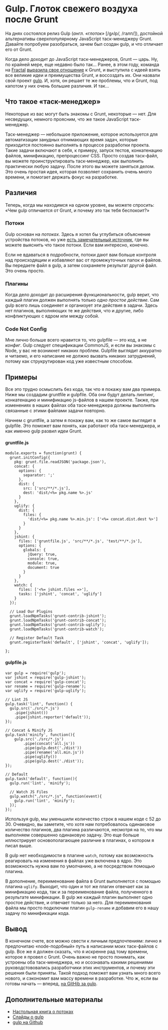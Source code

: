 # Gulp. Глоток свежего воздуха после Grunt

На днях состоялся релиз Gulp (*англ. «глоток»* [/gʌlp/, /галп/]), достойной альтернативы 
сверхпопулярному JavaScript таск-менеджеру Grunt. Давайте попробуем разобраться,
зачем был создан gulp, и что отличает его от Grunt.

Когда дело доходит до JavaScript таск-менеджеров, Grunt — царь. Ну, по крайней 
мере, еще недавно было так… Ранее, в этом году, команда на [Fractal][1] 
[выразила свое отношение][2] к Grunt, и выступила с идеей взять все великие идеи
и преимущества Grunt, и воссоздать их. Они назвали свой проект [gulp][3].
И, хотя, он решает те же проблемы, что и Grunt, под капотом у них очень большие
различия. И так…


## Что такое «таск-менеджер»

Некоторые из вас могут быть знакомы с Grunt, некоторые — нет. Для несведущих,
немного проясним, что же такое JavaScript таск-менеджер.

Таск-менеджер — небольшое приложение, которое используется для автоматизации
занудных отнимающих время задач, которые приходится постоянно выполнять 
в процессе разработки проекта. Такие задачи включают в себя, к примеру, запуск
тестов, конкатенацию файлов, минификацию, препроцессинг CSS. Просто создав
таск-файл, вы можете проинструктировать таск-менеджер, как выполнить практически
любую задачу. После этого вы можете заняться делом. Это очень простая идея,
которая позволяет сохранить очень много времени, и помогает держать фокус
на разработке.


## Различия

Теперь, когда мы находимся на одном уровне, вы можете спросить: «Чем
gulp отличается от Grunt, и почему это так тебя беспокоит?»


### Потоки

Gulp основан на *потоках*. Здесь я хотел бы углубиться объяснение устройства
потоков, но уже [есть замечательный источник][4], где вы можете выяснить что
такое потоки. Если вам интересно, конечно.

Если не вдаваться в подробности, потоки дают вам больше контроля над происходящим
и избавляют вас от промежуточных папок и файлов. Вы передаете файл в gulp, а
затем сохраняете результат другой файл. Это очень просто.


### Плагины

Когда дело доходит до расширения функциональности, gulp верит, что каждый 
плагин должен выполнять только *одно простое действие*. Сам gulp всего лишь
соединяет и организует эти действия в задачи. Здесь нет плагинов, выполняющих 
те же действия, что и другие, либо конфликтующих с ядром или между собой.


### Code Not Config

Мне лично больше всего нравится то, что gulpfile — это код, а не *конфиг*. Gulp
следует спецификации CommonJS, и если вы знакомы с Node, у вас не возникнет 
никаких проблем. Gulpfile выглядит аккуратно и читаемо, и его написание
не должно вызвать никаких затруднений, потому как струкрутирован код уже
известным способом.


## Примеры

Все это трудно осмыслить без кода, так что я покажу вам два примера. Ниже мы
создадим gruntfile и gulpfile. Оба они будут делать линтинг, конкатенацию
и минификацию js-файлов в нашем проекте. Также, при изменениях в наших файлах
оба таск-менеджера должны выполнять связанные с этими файлами задачи повторно.

Начнем с gruntfile, а затем я покажу вам, как то же самое выглядит в gulpfile.
Это поможет вам понять, как работают оба таск-менеджера, и как именно gulp
развил идеи Grunt.


#### gruntfile.js

    module.exports = function(grunt) {
      grunt.initConfig({
        pkg: grunt.file.readJSON('package.json'),
        concat: {
          options: {
            separator: ';'
          },
          dist: {
            src: ['src/**/*.js'],
            dest: 'dist/<%= pkg.name %>.js'
          }
        },
        uglify: {
          dist: {
            files: {
              'dist/<%= pkg.name %>.min.js': ['<%= concat.dist.dest %>']
            }
          }
        },
        jshint: {
          files: ['gruntfile.js', 'src/**/*.js', 'test/**/*.js'],
          options: {
            globals: {
              jQuery: true,
              console: true,
              module: true,
              document: true
            }
          }
        },
        watch: {
          files: ['<%= jshint.files =>'],
          tasks: ['jshint', 'concat', 'uglify']
        }
      });
    
      // Load Our Plugins
      grunt.loadNpmTasks('grunt-contrib-jshint');
      grunt.loadNpmTasks('grunt-contrib-concat');
      grunt.loadNpmTasks('grunt-contrib-uglify');
      grunt.loadNpmTasks('grunt-contrib-watch');
    
      // Register Default Task
      grunt.registerTask('default', ['jshint', 'concat', 'uglify']);
    
    };
    
    

#### gulpfile.js

    var gulp = require('gulp');
    var jshint = require('gulp-jshint');
    var concat = require('gulp-concat');
    var rename = require('gulp-rename');
    var uglify = require('gulp-uglify');
    
    // Lint JS
    gulp.task('lint', function() {
      gulp.src('./src/*.js')
        .pipe(jshint())
        .pipe(jshint.reporter('default'));
    });
    
    // Concat & Minify JS
    gulp.task('minify', function(){
        gulp.src('./src/*.js')
            .pipe(concat('all.js'))
            .pipe(gulp.dest('./dist'))
            .pipe(rename('all.min.js'))
            .pipe(uglify())
            .pipe(gulp.dest('./dist'));
    });
    
    // Default
    gulp.task('default', function(){
      gulp.run('lint', 'minify');
    
      // Watch JS Files
      gulp.watch("./src/*.js", function(event){
        gulp.run('lint', 'minify');
      });
    });
    

Используя gulp, мы уменьшили количество строк в нашем коде с 52 до 30. Очевидно,
вы заметите, что хотя нам потребовалось одинаковое количество плагинов, два плагина
различаются, несмотря на то, что мы выполняем совершенно одинаковую задачу. Это
еще больше иллюстрирует основополагающее различие в плагинах, о котором я писал выше.

В gulp нет необходимости в плагине `watch`, потому как возможность реагировать 
на изменения в файлах уже включена в ядро. Это возможность нужна вам по умолчанию,
а не посредством помощью плагина.

В дополнение, переименование файла в Grunt выполняется с помощью плагина `uglify`.
Выходит, что один и тот же плагин отвечает как за минификацию кода, так и за
переименование файла, полученного в результате минификации. В gulp же каждый
плагин выполняет одно простое действие, и отвечает только за него. Для
переименования файла мы просто подключим плагин `gulp-rename` и добавим его
в нашу задачу по минификации кода.


## Вывод

В конечном счете, все можно свести к личным предпочтениям: лично я предпочитаю
«node-подобный» путь в написании моих таск-файлов с gulp. Все же я должен
сказать, что я искренне рад тому времени, которое я провел с Grunt. Очень
важно не просто понимать, как устроены оба таск-менеджера, но и осознавать какими
решениями руководстововались разработчики этих инструментов, и почему эти
решения были приняты. Такой подход поможет вам узнать много всего нового, 
и сэкономит вам массу времени в разработке. Что ж, если вы готовы начать — вперед,
[на GitHib за gulp][3].


## Дополнительные материалы

*   [Настольная книга о потоках][5]
*   [Слайды о gulp][2]
*   [gulp на Github][3]

 [1]: http://wearefractal.com "Fractal"
 [2]: http://slid.es/contra/gulp "gulp slideshow on slid.es"
 [3]: https://github.com/wearefractal/gulp "gulp on Github"
 [4]: https://github.com/substack/stream-handbook
 [5]: https://github.com/substack/stream-handbook "Stream Handbook on Github"

